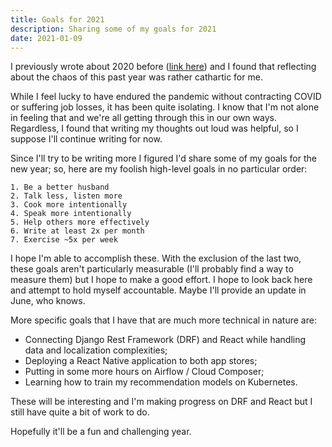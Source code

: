 ```yaml
---
title: Goals for 2021
description: Sharing some of my goals for 2021
date: 2021-01-09
---
```


I previously wrote about 2020 before ([link here](https://franciscojavierarceo.github.io/post/learning-new-things)) and I found that reflecting about the chaos of this past year was rather cathartic for me.

While I feel lucky to have endured the pandemic without contracting COVID or suffering job losses, it has been quite isolating. I know that I'm not alone in feeling that and we're all getting through this in our own ways. Regardless, I found that writing my thoughts out loud was helpful, so I suppose I'll continue writing for now.

Since I'll try to be writing more I figured I'd share some of my goals for the new year; so, here are my foolish high-level goals in no particular order:

    1. Be a better husband
    2. Talk less, listen more
    3. Cook more intentionally
    4. Speak more intentionally
    5. Help others more effectively
    6. Write at least 2x per month
    7. Exercise ~5x per week

I hope I'm able to accomplish these. With the exclusion of the last two, these goals aren't particularly measurable (I'll probably find a way to measure them) but I hope to make a good effort. I hope to look back here and attempt to hold myself accountable. Maybe I'll provide an update in June, who knows.

More specific goals that I have that are much more technical in nature are:
- Connecting Django Rest Framework (DRF) and React while handling data and localization complexities;
- Deploying a React Native application to both app stores;
- Putting in some more hours on Airflow / Cloud Composer;
- Learning how to train my recommendation models on Kubernetes.

These will be interesting and I'm making progress on DRF and React but I still have quite a bit of work to do.

Hopefully it'll be a fun and challenging year.